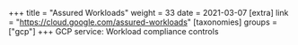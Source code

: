 +++
title = "Assured Workloads"
weight = 33
date = 2021-03-07
[extra]
link = "https://cloud.google.com/assured-workloads"
[taxonomies]
groups = ["gcp"]
+++
GCP service: Workload compliance controls

